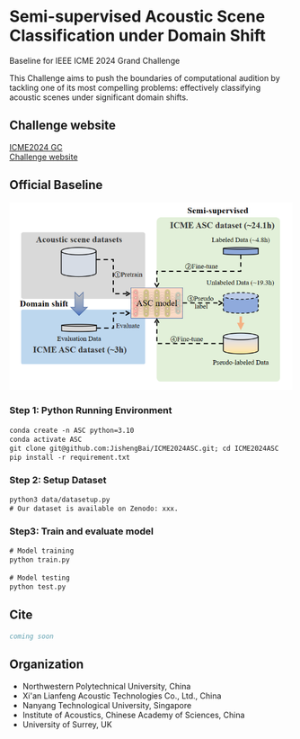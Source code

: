 # Semi-supervised Acoustic Scene Classification under Domain Shift

Baseline for IEEE ICME 2024 Grand Challenge

This Challenge aims to push the boundaries of computational audition by tackling one of its most compelling problems: effectively classifying acoustic scenes under significant domain shifts.

## Challenge website
[ICME2024 GC](https://2024.ieeeicme.org/grand-challenge-proposals/)  
[Challenge website](https://ascchallenge.xshengyun.com/)

## Official Baseline

![main](pics/Challenge_pipeline.bmp)

### Step 1: Python Running Environment
```shell
conda create -n ASC python=3.10
conda activate ASC
git clone git@github.com:JishengBai/ICME2024ASC.git; cd ICME2024ASC
pip install -r requirement.txt
```  

### Step 2: Setup Dataset
```shell
python3 data/datasetup.py
# Our dataset is available on Zenodo: xxx.
```

### Step3: Train and evaluate model

```shell
# Model training
python train.py

# Model testing
python test.py
```

## Cite
```bibtex
coming soon
```

## Organization
- Northwestern Polytechnical University, China
- Xi'an Lianfeng Acoustic Technologies Co., Ltd., China
- Nanyang Technological University, Singapore
- Institute of Acoustics, Chinese Academy of Sciences, China
- University of Surrey, UK





